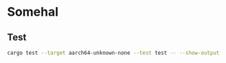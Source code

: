 # Somehal

## Test

```bash
cargo test --target aarch64-unknown-none --test test -- --show-output
```